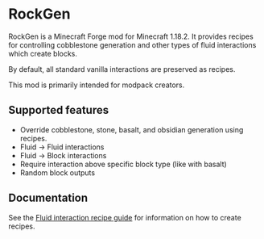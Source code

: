 # RockGen

RockGen is a Minecraft Forge mod for Minecraft 1.18.2. It provides recipes for controlling cobblestone generation and
other types of fluid interactions which create blocks.

By default, all standard vanilla interactions are preserved as recipes.

This mod is primarily intended for modpack creators.

## Supported features

- Override cobblestone, stone, basalt, and obsidian generation using recipes.
- Fluid -> Fluid interactions
- Fluid -> Block interactions
- Require interaction above specific block type (like with basalt)
- Random block outputs

## Documentation

See the [Fluid interaction recipe guide](https://github.com/Schmoller/RockGen-Mod/wiki/Fluid-interaction-recipe-guide)
for information on how to create recipes.
